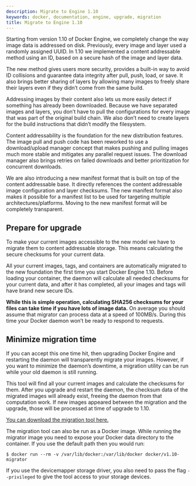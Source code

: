 ```yaml
---
description: Migrate to Engine 1.10
keywords: docker, documentation, engine, upgrade, migration
title: Migrate to Engine 1.10
---
```


Starting from version 1.10 of Docker Engine, we completely change the way image
data is addressed on disk. Previously, every image and layer used a randomly
assigned UUID. In 1.10 we implemented a content addressable method using an ID,
based on a secure hash of the image and layer data.

The new method gives users more security, provides a built-in way to avoid ID
collisions and guarantee data integrity after pull, push, load, or save. It also
brings better sharing of layers by allowing many images to freely share their
layers even if they didn’t come from the same build.

Addressing images by their content also lets us more easily detect if something
has already been downloaded. Because we have separated images and layers, you
don’t have to pull the configurations for every image that was part of the
original build chain. We also don’t need to create layers for the build
instructions that didn’t modify the filesystem.

Content addressability is the foundation for the new distribution features. The
image pull and push code has been reworked to use a download/upload manager
concept that makes pushing and pulling images much more stable and mitigates any
parallel request issues. The download manager also brings retries on failed
downloads and better prioritization for concurrent downloads.

We are also introducing a new manifest format that is built on top of the
content addressable base. It directly references the content addressable image
configuration and layer checksums. The new manifest format also makes it
possible for a manifest list to be used for targeting multiple
architectures/platforms. Moving to the new manifest format will be completely
transparent.

## Prepare for upgrade

To make your current images accessible to the new model we have to migrate them
to content addressable storage. This means calculating the secure checksums for
your current data.

All your current images, tags, and containers are automatically migrated to the
new foundation the first time you start Docker Engine 1.10. Before loading your
container, the daemon will calculate all needed checksums for your current data,
and after it has completed, all your images and tags will have brand new secure
IDs.

**While this is simple operation, calculating SHA256 checksums for your files
can take time if you have lots of image data.** On average you should assume
that migrator can process data at a speed of 100MB/s. During this time your
Docker daemon won’t be ready to respond to requests.

## Minimize migration time

If you can accept this one time hit, then upgrading Docker Engine and restarting
the daemon will transparently migrate your images. However, if you want to
minimize the daemon’s downtime, a migration utility can be run while your old
daemon is still running.

This tool will find all your current images and calculate the checksums for
them. After you upgrade and restart the daemon, the checksum data of the
migrated images will already exist, freeing the daemon from that computation
work. If new images appeared between the migration and the upgrade, those will
be processed at time of upgrade to 1.10.

[You can download the migration tool
here.](https://github.com/docker/v1.10-migrator/releases)

The migration tool can also be run as a Docker image. While running the migrator
image you need to expose your Docker data directory to the container. If you use
the default path then you would run:

    $ docker run --rm -v /var/lib/docker:/var/lib/docker docker/v1.10-migrator

If you use the
devicemapper storage driver, you also need to pass the flag `--privileged` to
give the tool access to your storage devices.
